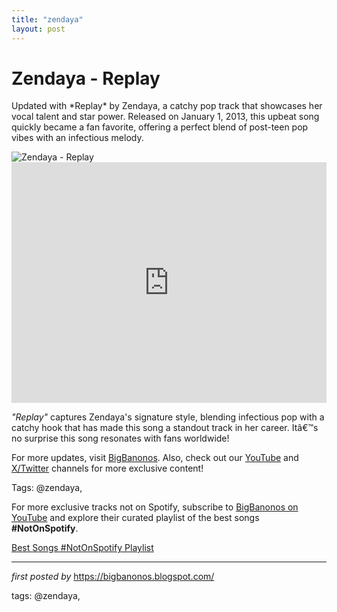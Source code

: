 ```yaml
---
title: "zendaya"
layout: post
---
```

<!-- Title of the Post -->
<h1 >Zendaya - Replay</h1> <!-- Introductory Text -->
<p >Updated with *Replay* by Zendaya, a catchy pop track that showcases her vocal talent and star power. Released on January 1, 2013, this upbeat song quickly became a fan favorite, offering a perfect blend of post-teen pop vibes with an infectious melody.</p> <!-- Featured Image -->
<div > <img src="https://i.ytimg.com/vi/O3VPs9b_HZE/maxresdefault.jpg" alt="Zendaya - Replay" />
</div> <!-- YouTube Video Embed -->
<div > <iframe width="100%" height="385" src="https://www.youtube.com/embed/cyLE48i4XY0" title="Zendaya - Replay" frameborder="0" allow="accelerometer; autoplay; clipboard-write; encrypted-media; gyroscope; picture-in-picture; web-share" referrerpolicy="strict-origin-when-cross-origin" allowfullscreen></iframe>
</div> <!-- Song Information -->
<div > <p><em>"Replay"</em> captures Zendaya's signature style, blending infectious pop with a catchy hook that has made this song a standout track in her career. Itâ€™s no surprise this song resonates with fans worldwide!</p>
</div> <!-- Footer Links -->
<div > <p>For more updates, visit <a href="https://bigbanonos.blogspot.com/" target="_blank">BigBanonos</a>. Also, check out our <a href="https://www.youtube.com/@BigBanonos" target="_blank">YouTube</a> and <a href="https://x.com/bigbanonos" target="_blank">X/Twitter</a> channels for more exclusive content!</p>
</div> <!-- Tags -->
<p >Tags: @zendaya,</p>


<!--Subscribe and Playlist Links-->
<div>
    <p>For more exclusive tracks not on Spotify, subscribe to <a href="https://www.youtube.com/@BigBanonos" target="_blank">BigBanonos on YouTube</a> and explore their curated playlist of the best songs <strong>#NotOnSpotify</strong>.</p>
    <p><a href="https://www.youtube.com/playlist?list=PLtuNtuTatqI0kFahUCbtbfenC_ET5O_tr" target="_blank">Best Songs #NotOnSpotify Playlist<br /></a></p></div>

<hr />

<p><em>first posted by</em> <a href="https://bigbanonos.blogspot.com/" rel="noopener" target="_new">https://bigbanonos.blogspot.com/</a></p>

<p>tags: @zendaya,</p>
